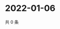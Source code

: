 # 2022-01-06

共 0 条

<!-- BEGIN WEIBO -->
<!-- 最后更新时间 Thu Jan 06 2022 02:18:19 GMT+0800 (China Standard Time) -->

<!-- END WEIBO -->
